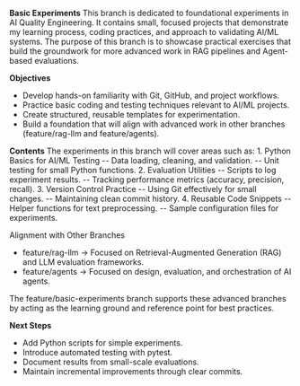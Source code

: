 **Basic Experiments**
  This branch is dedicated to foundational experiments in AI Quality Engineering. It contains small, focused projects that demonstrate my learning process, coding practices, and approach to validating AI/ML systems. The purpose of this branch is to showcase practical exercises that build the groundwork for more advanced work in RAG pipelines and Agent-based evaluations.
  
**Objectives**
  - Develop hands-on familiarity with Git, GitHub, and project workflows.
  - Practice basic coding and testing techniques relevant to AI/ML projects.
  - Create structured, reusable templates for experimentation.
  - Build a foundation that will align with advanced work in other branches (feature/rag-llm and feature/agents).

**Contents**
The experiments in this branch will cover areas such as:
    1.	Python Basics for AI/ML Testing
      -- Data loading, cleaning, and validation.
      -- Unit testing for small Python functions.
    2.	Evaluation Utilities
      -- Scripts to log experiment results.
      -- Tracking performance metrics (accuracy, precision, recall).
    3.	Version Control Practice
      -- Using Git effectively for small changes.
      -- Maintaining clean commit history.
    4.	Reusable Code Snippets
      -- Helper functions for text preprocessing.
      -- Sample configuration files for experiments.
      
Alignment with Other Branches
  - feature/rag-llm → Focused on Retrieval-Augmented Generation (RAG) and LLM evaluation frameworks.
  - feature/agents → Focused on design, evaluation, and orchestration of AI agents.
    
The feature/basic-experiments branch supports these advanced branches by acting as the learning ground and reference point for best practices.

**Next Steps**
  - Add Python scripts for simple experiments.
  - Introduce automated testing with pytest.
  - Document results from small-scale evaluations.
  - Maintain incremental improvements through clear commits.



